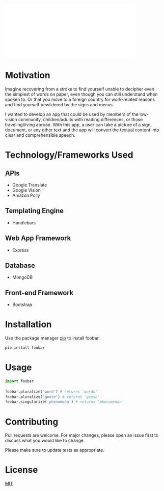 ![Read With Me logo](public/assets/images/logo2.png?raw=true)

# Motivation
Imagine recovering from a stroke to find yourself unable to decipher even the simplest of words on paper, even though you can still understand when spoken to. Or that you move to a foreign country for work-related reasons and find yourself bewildered by the signs and menus.   

I wanted to develop an app that could be used by members of the low-vision community, children/adults with reading differences, or those traveling/living abroad. With this app, a user can take a picture of a sign, document, or any other text and the app will convert the textual content into clear and comprehensible speech. 

# Technology/Frameworks Used
## APIs
* Google Translate
* Google Vision
* Amazon Polly

## Templating Engine
* Handlebars

## Web App Framework
* Express

## Database
* MongoDB

## Front-end Framework
* Bootstrap

# Installation

Use the package manager [pip](https://pip.pypa.io/en/stable/) to install foobar.

```bash
pip install foobar
```

# Usage

```python
import foobar

foobar.pluralize('word') # returns 'words'
foobar.pluralize('goose') # returns 'geese'
foobar.singularize('phenomena') # returns 'phenomenon'
```

# Contributing
Pull requests are welcome. For major changes, please open an issue first to discuss what you would like to change.

Please make sure to update tests as appropriate.

# License
[MIT](https://choosealicense.com/licenses/mit/)